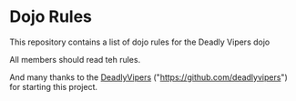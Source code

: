Dojo Rules
==========

This repository contains a list of dojo rules for the Deadly Vipers dojo

All members should read teh rules. 

And many thanks to the [DeadlyVipers](https://github.com/deadlyvipers) ("https://github.com/deadlyvipers") for starting this project. 

